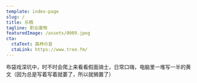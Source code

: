 ```yaml
---
template: index-page
slug: /
title: 乐栖
tagline: 职业废物
featuredImage: /assets/0009.jpeg
cta:
  ctaText: 森林の音
  ctaLink: https://www.tree.fm/
---
```

布袋戏深坑中，时不时会爬上来看看假面骑士，日常口嗨，电脑里一堆写一半的黄文（因为总是写着写着就萎了，所以就搁置了）